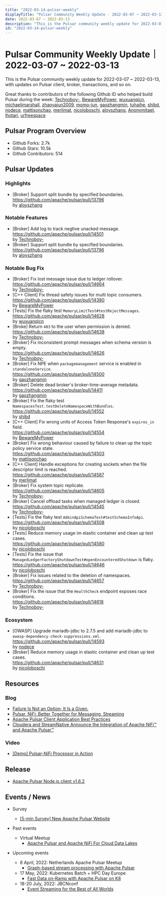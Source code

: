 ```yaml
---
title: "2022-03-14-pulsar-weekly"
displayTitle: "Pulsar Community Weekly Update - 2022-03-07 ~ 2022-03-13"
date: 2022-03-07 ~ 2022-03-13
description: "This is the Pulsar community weekly update for 2022-03-07 ~ 2022-03-13, with updates on Pulsar client, broker, transactions, and so on."
id: "2022-03-14-pulsar-weekly"
---
```


# Pulsar Community Weekly Update｜ 2022-03-07 ~ 2022-03-13

This is the Pulsar community weekly update for 2022-03-07 ~ 2022-03-13, with updates on Pulsar client, broker, transactions, and so on.

Great thanks to contributors of the following Github ID who helped build Pulsar during the week: 
[Technoboy-](https://github.com/Technoboy-), [BewareMyPower](https://github.com/BewareMyPower), [wuxuanqicn](https://github.com/wuxuanqicn), [michaeljmarshall](https://github.com/michaeljmarshall), [zhaoyajun2009](https://github.com/zhaoyajun2009), [momo-jun](https://github.com/momo-jun), [gaozhangmin](https://github.com/gaozhangmin), [tuhaihe](https://github.com/tuhaihe), [shibd](https://github.com/shibd), [nodece](https://github.com/nodece), [mattisonchao](https://github.com/mattisonchao), [merlimat](https://github.com/merlimat), [nicoloboschi](https://github.com/nicoloboschi), [aloyszhang](https://github.com/aloyszhang), [Anonymitaet](https://github.com/Anonymitaet), [lhotari](https://github.com/lhotari), [urfreespace](https://github.com/urfreespace)
## Pulsar Program Overview
- Github Forks: 2.7k
- Github Stars: 10.5k
- Github Contributors: 514

## Pulsar Updates
### Highlights
- [Broker] Support split bundle by specified boundaries.
 <br>https://github.com/apache/pulsar/pull/13796 
 <br>by [aloyszhang](https://github.com/aloyszhang)

### Notable Features
- [Broker] Add log to track negtive unacked message.
 <br>https://github.com/apache/pulsar/pull/14501 
 <br>by [Technoboy-](https://github.com/Technoboy-)
- [Broker] Support split bundle by specified boundaries.
 <br>https://github.com/apache/pulsar/pull/13796 
 <br>by [aloyszhang](https://github.com/aloyszhang)


### Notable Bug Fix
- [Broker] Fix lost message issue due to ledger rollover.
 <br>https://github.com/apache/pulsar/pull/14664 
 <br>by [Technoboy-](https://github.com/Technoboy-)
- [C++ Client] Fix thread safety issues for multi topic consumers.
 <br>https://github.com/apache/pulsar/pull/14380 
 <br>by [BewareMyPower](https://github.com/BewareMyPower)
- [Tests] Fix the flaky test `MemoryLimitTest#testRejectMessages`.
 <br>https://github.com/apache/pulsar/pull/14628 
 <br>by [wuxuanqicn](https://github.com/wuxuanqicn)
- [Broke] Return `403` to the user when permission is denied.
 <br>https://github.com/apache/pulsar/pull/14638 
 <br>by [Technoboy-](https://github.com/Technoboy-)
- [Broker] Fix inconsistent prompt messages when schema version is empty.
 <br>https://github.com/apache/pulsar/pull/14626 
 <br>by [Technoboy-](https://github.com/Technoboy-)
- [Broker] Fix NPE when `packagemanagement` service is enabled in `standaloneService`.
 <br>https://github.com/apache/pulsar/pull/14500 
 <br>by [gaozhangmin](https://github.com/gaozhangmin)
- [Broker] Delete dead broker's broker-time-average metadata.
 <br>https://github.com/apache/pulsar/pull/14411 
 <br>by [gaozhangmin](https://github.com/gaozhangmin)
- [Broker] Fix the flaky test `NamespacesTest.testDeleteNamespaceWithBundles`.
 <br>https://github.com/apache/pulsar/pull/14552 
 <br>by [shibd](https://github.com/shibd)
- [C++ Client] Fix wrong units of Access Token Response's `expires_in` field.
 <br>https://github.com/apache/pulsar/pull/14554 
 <br>by [BewareMyPower](https://github.com/BewareMyPower)
- [Broker] Fix wrong behaviour caused by failure to clean up the topic policy service state.
 <br>https://github.com/apache/pulsar/pull/14503 
 <br>by [mattisonchao](https://github.com/mattisonchao)
- [C++ Client] Handle exceptions for creating sockets when the file descriptor limit is reached.
 <br>https://github.com/apache/pulsar/pull/14587 
 <br>by [merlimat](https://github.com/merlimat)
- [Broker] Fix system topic replicate.
 <br>https://github.com/apache/pulsar/pull/14605 
 <br>by [Technoboy-](https://github.com/Technoboy-)
- [Broker] Cancel offload tasks when managed ledger is closed.
 <br>https://github.com/apache/pulsar/pull/14545 
 <br>by [Technoboy-](https://github.com/Technoboy-)
- [Tests] Fix the flaky test `AdminApiSchemaTest#testSchemaInfoApi`.
 <br>https://github.com/apache/pulsar/pull/14508 
 <br>by [nicoloboschi](https://github.com/nicoloboschi)
- [Tests] Reduce memory usage im elastic container and clean up test cases.
 <br>https://github.com/apache/pulsar/pull/14580 
 <br>by [nicoloboschi](https://github.com/nicoloboschi)
- [Tests] Fix the issue that `ManagedLedgerFactoryShutdownTest#openEncounteredShutdown` is flaky.
 <br>https://github.com/apache/pulsar/pull/14646 
 <br>by [nicoloboschi](https://github.com/nicoloboschi)
- [Broker] Fix issues related to the deletion of namespaces.
 <br>https://github.com/apache/pulsar/pull/14657 
 <br>by [Technoboy-](https://github.com/Technoboy-)
- [Broker] Fix the issue that the `HealthCheck` endpoint exposes race conditions.
 <br>https://github.com/apache/pulsar/pull/14618 
 <br>by [Technoboy-](https://github.com/Technoboy-)


### Ecosystem
- [OWASP] Upgrade mariadb-jdbc to 2.7.5 and add mariadb-jdbc to `owasp-dependency-check-suppressions.xml`.
 <br>https://github.com/apache/pulsar/pull/14593 
 <br>by [nodece](https://github.com/nodece)
- [Broker] Reduce memory usage in elastic container and clean up test cases.
 <br>https://github.com/apache/pulsar/pull/14631 
 <br>by [nicoloboschi](https://github.com/nicoloboschi)


## Resources 
### Blog
- [Failure Is Not an Option; It Is a Given.](https://streamnative.io/blog/release/2022-03-07-failure-is-not-an-option-its-a-given/)
- [Pulsar, NiFi: Better Together for Messaging, Streaming](https://thenewstack.io/pulsar-nifi-better-together-for-messaging-streaming/)
- [Apache Pulsar Client Application Best Practices](https://streamnative.io/blog/engineering/2022-03-10-apache-pulsar-client-application-best-practices/)
- [Cloudera and StreamNative Announce the Integration of Apache NiFi™ and Apache Pulsar™](https://streamnative.io/blog/release/2022-03-09-cloudera-and-streamnative-announce-the-integration-of-apache-nifi-and-apache-pulsar/)

### Video
- [[Demo] Pulsar-NiFi Processor in Action](https://www.youtube.com/watch?v=LZG9IU6O78A)

## Release
- [Apache Pulsar Node.js client v1.6.2](https://github.com/apache/pulsar-client-node/releases)

## Events / News
- Survey
    - [[5-min Survey] New Apache Pulsar Website](https://forms.office.com/pages/responsepage.aspx?id=DQSIkWdsW0yxEjajBLZtrQAAAAAAAAAAAAZAAOjIXw9UMFkzWUM0Q0JVSEtXWVY3SlM0UUMzQkxJVC4u)

- Past events
    - Virtual Meetup
        - [Apache Pulsar and Apache NiFi For Cloud Data Lakes](https://www.youtube.com/watch?v=2BeAQNI8Pu0)
    
- Upcoming events
    - 8 April, 2022: Netherlands Apache Pulsar Meetup
        - [Graph-based stream processing with Apache Pulsar](https://www.meetup.com/netherlands-apache-pulsar-meetup/events/284660180/)
    - 17 May, 2022: Kubernetes Batch + HPC Day Europe
        - [Fast Data on-Ramp with Apache Pulsar on K8](https://kubernetesbatchdayeu22.sched.com/event/10F0q)
    - 18-20 July, 2022: JBCNconf
        - [Event Streaming for the Best of All Worlds](https://www.jbcnconf.com/2022/infoTalk.html?id=62324db53a63410bd73c06e4&utm_source=twitter&utm_medium=socialmedia)
